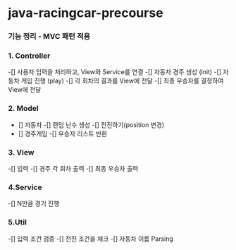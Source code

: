 # java-racingcar-precourse 


### 기능 정리 - MVC 패턴 적용

### 1. Controller
-[] 사용자 입력을 처리하고, View와 Service를 연결
-[] 자동차 경주 생성 (init)
-[] 자동차 게임 진행 (play)
-[] 각 회차의 결과를 View에 전달
-[] 최종 우승자를 결정하여 View에 전달

### 2. Model
- [] 자동차
    -[] 랜덤 난수 생성
    -[] 전진하기(position 변경)
- [] 경주게임
  -[] 우승자 리스트 반환

### 3. View 
-[] 입력
-[] 경주 각 회차 출력
-[] 최종 우승자 출력

### 4.Service
  -[] N만큼 경기 진행

### 5.Util
-[] 입력 조건 검증
-[] 전진 조건을 체크
-[] 자동차 이름 Parsing
